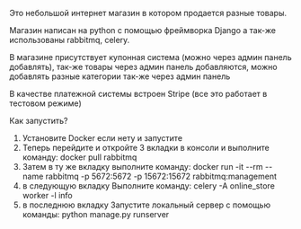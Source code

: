 Это небольшой интернет магазин в котором продается разные товары.

Магазин написан на python с помощью фреймворка Django а так-же использованы rabbitmq, celery.

В магазине присутствует купонная система (можно через админ панель добавлять), так-же товары через админ панель добавляются, можно добавлять разные категории так-же через админ панель

В качестве платежной системы встроен Stripe (все это работает в тестовом режиме)

Как запустить?
1. Установите Docker если нету и запустите
2. Теперь перейдите и откройте 3 вкладки в консоли и выполните команду: docker pull rabbitmq
3. Затем в ту же вкладку выполните команду: docker run -it --rm --name rabbitmq -p 5672:5672 -p 15672:15672 rabbitmq:management
4. в следующую вкладку Выполните команду: celery -A online_store worker -l info
5. в последнюю вкладку Запустите локальный сервер с помощью команды: python manage.py runserver


